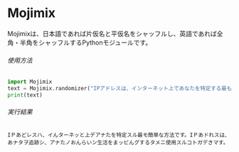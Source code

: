 # Mojimix

Mojimixは、日本語であれば片仮名と平仮名をシャッフルし、英語であれば全角・半角をシャッフルするPythonモジュールです。

###### 使用方法

```python
import Mojimix
text = Mojimix.randomizer("IPアドレスは、インターネット上であなたを特定する最も簡単な方法です。IPアドレスは、あなたを追跡し、あなたのオンライン生活をマッピングするために使用することができます。")
print(text)
```

###### 実行結果

```
IＰあどレスハ、イんターネッと上デアナたを特定スル最モ簡単な方法です。IＰあドれスは、あナタヲ追跡シ、アナたノおんらいン生活をまッピんグするタメニ使用スルコトガデきマす。
```


